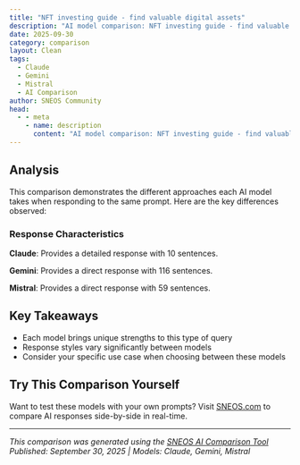 ```yaml
---
title: "NFT investing guide - find valuable digital assets"
description: "AI model comparison: NFT investing guide - find valuable digital assets..."
date: 2025-09-30
category: comparison
layout: Clean
tags:
  - Claude
  - Gemini
  - Mistral
  - AI Comparison
author: SNEOS Community
head:
  - - meta
    - name: description
      content: "AI model comparison: NFT investing guide - find valuable digital assets..."
---
```


<ChatComparison
  title="NFT investing guide - find valuable digital assets"
  prompt="NFT investing guide - find valuable digital assets"
  :responses='{"Claude": "# NFT Investing Guide: Navigating Digital Assets\n\n## Understanding NFT Fundamentals\n\n**What are NFTs?**\n- Non-Fungible Tokens are unique digital certificates of ownership\n- Built on blockchain technology (primarily Ethereum)\n- Represent ownership of digital or physical assets\n- Cannot be replicated or divided\n\n## Research Framework for Valuable NFTs\n\n### 1. **Project Fundamentals**\n- **Team credibility**: Research founders, developers, and advisors\n- **Roadmap clarity**: Well-defined future plans and milestones\n- **Use case**: Real utility beyond speculation\n- **Technology**: Strong blockchain infrastructure\n\n### 2. **Community \u0026 Social Metrics**\n- Discord/Twitter engagement levels\n- Holder distribution (avoid highly concentrated ownership)\n- Organic vs. paid promotion\n- Long-term community growth trends\n\n### 3. **Market Analysis**\n- **Floor price trends**: Lowest-priced items in collection\n- **Volume patterns**: Consistent trading activity\n- **Rarity distribution**: Understand trait scarcity\n- **Historical performance**: Price stability over time\n\n## Key Evaluation Criteria\n\n### **Artistic \u0026 Creative Value**\n- Originality and artistic merit\n- Cultural significance or movement\n- Artist reputation and track record\n- Visual appeal and uniqueness\n\n### **Utility \u0026 Functionality**\n- Gaming integration\n- Membership benefits\n- Staking rewards\n- Real-world perks\n\n### **Market Position**\n- Brand recognition\n- Celebrity endorsements\n- Partnership quality\n- Media coverage\n\n## Risk Management Strategies\n\n### **Portfolio Diversification**\n- Spread investments across different categories\n- Mix blue-chip and emerging projects\n- Consider various price ranges\n- Balance speculative and utility-focused NFTs\n\n### **Due Diligence Checklist**\n- Verify authenticity and provenance\n- Check smart contract security\n- Review licensing terms\n- Understand resale restrictions\n\n## Market Categories to Consider\n\n### **Established Categories**\n- **Profile Pictures (PFPs)**: CryptoPunks, Bored Ape Yacht Club\n- **Digital Art**: SuperRare, Foundation artists\n- **Gaming**: Axie Infinity, The Sandbox\n- **Metaverse Land**: Decentraland, Otherdeeds\n\n### **Emerging Opportunities**\n- Music NFTs and royalty shares\n- Sports memorabilia and moments\n- Virtual fashion and wearables\n- Utility tokens for services\n\n## Red Flags to Avoid\n\n- Anonymous teams with no track record\n- Promises of guaranteed returns\n- Excessive hype without substance\n- Poor smart contract auditing\n- Unusual licensing restrictions\n- Pump-and-dump social media patterns\n\n## Investment Strategies\n\n### **Conservative Approach**\n- Focus on established blue-chip collections\n- Prioritize utility over speculation\n- Longer holding periods\n- Smaller position sizes\n\n### **Growth Strategy**\n- Research emerging artists and projects\n- Early participation in promising launches\n- Active community engagement\n- Medium-term holding strategy\n\n## Technical Considerations\n\n### **Blockchain Selection**\n- **Ethereum**: Most established, highest liquidity\n- **Solana**: Lower fees, growing ecosystem\n- **Polygon**: Ethereum-compatible, cost-effective\n- **Others**: Consider newer chains carefully\n\n### **Storage \u0026 Security**\n- Use hardware wallets for valuable pieces\n- Understand gas fees and transaction costs\n- Keep private keys secure\n- Consider insurance options\n\n## Market Timing \u0026 Trends\n\n### **Market Cycle Awareness**\n- Bear markets often offer better entry points\n- Avoid FOMO during peak hype periods\n- Monitor overall crypto market sentiment\n- Watch for regulatory developments\n\n### **Trend Analysis**\n- Follow industry news and developments\n- Monitor social media sentiment\n- Track whale wallet movements\n- Watch cross-platform activity\n\n## Long-term Perspective\n\n**Value Drivers to Consider:**\n- Intellectual property development\n- Brand licensing opportunities\n- Cross-media expansion potential\n- Community-driven value creation\n- Real-world integration possibilities\n\n## Getting Started\n\n1. **Education First**: Learn blockchain basics and NFT mechanics\n2. **Start Small**: Begin with modest investments\n3. **Join Communities**: Engage with Discord servers and Twitter spaces\n4. **Use Reputable Platforms**: OpenSea, LooksRare, Magic Eden\n5. **Track Performance**: Monitor your investments regularly\n\n## Important Disclaimers\n\n- NFT markets are highly volatile and speculative\n- Past performance doesn\u0027t guarantee future results\n- Only invest what you can afford to lose completely", "Gemini": "Alright, let\u0027s dive into the world of NFT investing and how to find those potentially valuable digital assets. This is a high-risk, high-reward space, so always remember to do your own research and never invest more than you can afford to lose.\n\n**I. Understanding the NFT Landscape**\n\n* **What are NFTs?** Non-Fungible Tokens. They represent ownership of a unique digital item, such as:\n * **Art:** Digital artwork, illustrations, photographs.\n * **Collectibles:** Trading cards, virtual pets, avatars.\n * **Music:** Songs, albums, exclusive tracks.\n * **Virtual Land:** Parcels in metaverse environments.\n * **In-Game Items:** Weapons, skins, characters for video games.\n * **Utility NFTs:** NFTs that grant access to events, communities, or services.\n\n* **Blockchain Technology:** Most NFTs live on the Ethereum blockchain, but other blockchains like Solana, Tezos, Polygon, and Flow are also popular. Each blockchain has its own ecosystem, standards, and communities.\n\n* **Marketplaces:** Where NFTs are bought and sold. Popular marketplaces include:\n * **OpenSea:** The largest and most diverse marketplace.\n * **Magic Eden:** Popular for Solana-based NFTs.\n * **LooksRare:** Another Ethereum marketplace, often used for rewards and airdrops.\n * **Foundation:** Curated art platform.\n * **Rarible:** Community-focused platform.\n * **Nifty Gateway:** Known for high-end, curated drops.\n * **SuperRare:** Focuses on unique, single-edition digital art.\n * **Blur:** A marketplace built for professional NFT traders.\n\n* **Wallet Setup:** You need a digital wallet to store your NFTs and cryptocurrency (usually Ethereum or the blockchain\u0027s native coin). Popular wallets include:\n * **MetaMask:** A browser extension and mobile wallet.\n * **Coinbase Wallet:** From Coinbase exchange, easy to use.\n * **Trust Wallet:** Mobile wallet with built-in browser.\n * **Ledger \u0026 Trezor:** Hardware wallets for increased security (highly recommended for serious investors).\n\n**II. Research and Due Diligence: The Key to Finding Value**\n\n* **Project Fundamentals:**\n * **The Team:** Who are the creators? Are they experienced? Do they have a proven track record in art, tech, or business? Look for publicly available information about them (LinkedIn, Twitter, personal websites). Anonymity can be a red flag, but not always. Consider their past successes and failures.\n * **The Roadmap:** What are the project\u0027s goals and future plans? A clear and ambitious roadmap shows the team\u0027s commitment. Are they delivering on their promises? How often do they communicate with the community?\n * **The Utility:** What value does the NFT provide beyond being a digital collectible? Does it grant access to exclusive events, communities, or content? Does it have in-game functionality? Projects with tangible utility are often more sustainable.\n * **The Community:** A strong and engaged community is a positive sign. Are people actively discussing the project on Discord, Twitter, and other platforms? Is the community supportive and positive, or toxic and full of hype? Look for genuine engagement, not just bot-driven activity.\n\n* **Artistic Value:**\n * **Aesthetics:** Do you like the artwork? Is it visually appealing? Art is subjective, but consider the quality of the art, the originality of the style, and the overall artistic merit.\n * **Rarity:** Rarity refers to the scarcity of certain traits or attributes within a collection. Rarer traits can increase the value of an NFT. Use rarity tools (like Rarity Sniper or Trait Sniper) to analyze the rarity of individual NFTs. However, remember that rarity alone doesn\u0027t guarantee value.\n * **Uniqueness:** Does the art stand out? Is it derivative of other projects? Originality is a major plus.\n\n* **Market Analysis:**\n * **Floor Price:** The lowest price at which an NFT in a collection is currently listed. Track the floor price over time to identify trends and potential entry points.\n * **Trading Volume:** The amount of NFT trading activity within a collection. Higher trading volume generally indicates greater interest and liquidity.\n * **Market Cap:** The total value of all NFTs in a collection (floor price x number of NFTs). A higher market cap can indicate a more established and stable project.\n * **Historical Data:** Look at the project\u0027s past performance. Has it experienced significant price fluctuations? What events or announcements caused those fluctuations? Use tools like CryptoSlam to track sales data.\n * **Comparable Projects:** Research similar NFT projects in the market. How do they compare in terms of price, utility, and community?\n\n* **Red Flags:**\n * **Unrealistic Promises:** Be wary of projects that promise guaranteed profits or unrealistic returns.\n * **Lack of Transparency:** If the team is anonymous and provides little information about the project, it\u0027s a major red flag.\n * **Shilling and Hype:** Excessive marketing and hype can be a sign of a pump-and-dump scheme.\n * **Copycat Projects:** Avoid projects that are blatant copies of successful NFTs.\n * **Rug Pull Potential:** A \u0022rug pull\u0022 is a scam where the project creators abandon the project and disappear with the funds. Look for warning signs like sudden price drops, lack of communication, and suspicious activity.\n * **Low Liquidity:** If the trading volume is very low, it may be difficult to sell your NFT later on.\n\n**III. Investment Strategies**\n\n* **Minting (Primary Market):** Buying an NFT directly from the creator during the initial launch. This can be a lower-cost entry point, but it also carries more risk. You need to be quick and prepared for potential gas wars (high transaction fees on Ethereum).\n* **Trading (Secondary Market):** Buying and selling NFTs on marketplaces like OpenSea. This allows you to choose from a wider selection of NFTs, but you\u0027ll typically pay a higher price.\n* **Long-Term Holding:** Investing in NFTs that you believe will appreciate in value over time. This requires patience and a strong conviction in the project.\n* **Flipping:** Buying NFTs with the intention of quickly reselling them for a profit. This is a higher-risk strategy that requires careful market analysis and timing.\n* **Diversification:** Don\u0027t put all your eggs in one basket. Spread your investments across different NFT projects and asset classes.\n* **Dollar-Cost Averaging (DCA):** Investing a fixed amount of money at regular intervals, regardless of the price. This can help to reduce risk and smooth out price fluctuations.\n\n**IV. Tools and Resources**\n\n* **NFT Rarity Tools:** Rarity Sniper, Trait Sniper, HowRare.is\n* **NFT Analytics:** CryptoSlam, Nansen, Dune Analytics, NFTGO\n* **Social Media:** Twitter (follow NFT influencers and projects), Discord (join project communities), Reddit (r/NFT)\n* **NFT News and Blogs:** Decrypt, Cointelegraph, The Block, NFT Now\n\n**V. Important Considerations**\n\n* **Gas Fees:** Ethereum gas fees can be very high, especially during peak times. Consider using alternative blockchains with lower fees.\n* **Security:** Protect your wallet with a strong password and enable two-factor authentication. Be wary of phishing scams and never share your private keys. Use a hardware wallet for long-term storage.\n* **Taxes:** NFTs are subject to capital gains taxes. Consult with a tax professional to understand your tax obligations.\n* **Volatility:** The NFT market is extremely volatile. Prices can fluctuate dramatically, and you could lose money.\n* **Regulation:** The NFT market is still relatively unregulated. There is a risk that new regulations could impact the value of your NFTs.\n\n**VI. Key Takeaways**\n\n* **Do Your Research:** Thorough research is essential before investing in any NFT project.\n* **Understand the Risks:** The NFT market is highly volatile and speculative.\n* **Invest Responsibly:** Never invest more than you can afford to lose.\n* **Focus on Fundamentals:** Look for projects with strong teams, clear roadmaps, and real utility.\n* **Engage with the Community:** A strong community is a positive sign.\n* **Stay Informed:** Keep up with the latest news and trends in the NFT market.\n* **Be Patient:** Long-term investing requires patience and discipline.\n* **Secure Your Assets:** Protect your wallet with a strong password and enable two-factor authentication.\n\n**Disclaimer:** I am an AI chatbot and cannot provide financial advice. This guide is for informational purposes only and should not be considered investment advice. Always do your own research and consult with a qualified financial advisor before making any investment decisions. Good luck and happy hunting!\n", "Mistral": "Investing in Non-Fungible Tokens (NFTs) can be an exciting and potentially lucrative venture, but it also comes with its own set of risks and challenges. Here\u2019s a comprehensive guide to help you find valuable digital assets in the NFT space:\n\n### 1. Understand the Basics\n- **What is an NFT?** An NFT is a unique digital asset stored on a blockchain. Unlike cryptocurrencies, NFTs are non-fungible, meaning each one is unique and cannot be exchanged on a one-to-one basis.\n- **Blockchain Technology:** NFTs are typically built on blockchains like Ethereum, Binance Smart Chain, and others. Understanding the underlying technology is crucial.\n\n### 2. Research the Market\n- **Marketplaces:** Familiarize yourself with popular NFT marketplaces such as OpenSea, Rarible, SuperRare, and Foundation. Each platform has its own strengths and weaknesses.\n- **Trends:** Stay updated on the latest trends and popular collections. Websites like DappRadar and NonFungible can provide valuable insights.\n\n### 3. Evaluate the Asset\n- **Rarity and Scarcity:** The rarer an NFT, the more valuable it tends to be. Look for limited editions or unique pieces.\n- **Creator Reputation:** The reputation of the artist or creator can significantly impact the value of the NFT. Well-known artists or brands often command higher prices.\n- **Utility:** Some NFTs offer additional benefits, such as access to exclusive events, memberships, or in-game items. These can add to their value.\n- **Historical Performance:** Check the past performance of similar NFTs or collections. This can give you an idea of potential future value.\n\n### 4. Due Diligence\n- **Authenticity:** Verify the authenticity of the NFT. Ensure it is created by the claimed artist and is not a copy or scam.\n- **Smart Contracts:** Review the smart contract associated with the NFT. This can help you understand the terms and conditions, including any royalties or fees.\n- **Community and Engagement:** Look at the community engagement around the NFT. Active and passionate communities can drive up the value.\n\n### 5. Financial Considerations\n- **Budget:** Set a budget for your NFT investments. Be prepared for the possibility of losing your investment.\n- **Gas Fees:** Be aware of the transaction fees (gas fees) associated with buying and selling NFTs, especially on the Ethereum blockchain.\n- **Storage:** Ensure you have a secure wallet to store your NFTs. Popular options include MetaMask, Trust Wallet, and hardware wallets like Ledger.\n\n### 6. Legal and Regulatory Considerations\n- **Ownership Rights:** Understand the ownership rights associated with the NFT. Some NFTs grant full ownership, while others may have restrictions.\n- **Regulations:** Be aware of the legal and regulatory environment in your jurisdiction. NFTs are a relatively new asset class, and regulations are still evolving.\n\n### 7. Diversification\n- **Portfolio Diversification:** Don\u2019t put all your eggs in one basket. Diversify your NFT investments across different types of assets, creators, and platforms.\n- **Risk Management:** Have a risk management strategy in place. Consider setting stop-loss limits and regularly reviewing your portfolio.\n\n### 8. Stay Informed\n- **News and Updates:** Follow industry news and updates. Websites like CoinDesk, CoinTelegraph, and NFT-specific blogs can keep you informed.\n- **Community Engagement:** Join NFT communities on platforms like Discord, Twitter, and Reddit. Engaging with the community can provide valuable insights and opportunities.\n\n### 9. Long-Term vs. Short-Term\n- **Long-Term Investing:** If you believe in the long-term potential of an NFT, consider holding it for an extended period.\n- **Short-Term Trading:** If you\u2019re looking for quick gains, be prepared for the volatility and risks associated with short-term trading.\n\n### 10. Ethical Considerations\n- **Environmental Impact:** Be aware of the environmental impact of blockchain technology. Some blockchains, like Ethereum, are working on becoming more energy-efficient.\n- **Ethical Practices:** Support creators and projects that align with your values and ethical standards.\n\n### Conclusion\nInvesting in NFTs can be a rewarding experience, but it requires careful research, due diligence, and a clear understanding of the risks involved. By following this guide, you can increase your chances of finding valuable digital assets and making informed investment decisions."}' 
  published-date="22:46"
/>

## Analysis

This comparison demonstrates the different approaches each AI model takes when responding to the same prompt. Here are the key differences observed:

### Response Characteristics

**Claude**: Provides a detailed response with 10 sentences. 

**Gemini**: Provides a direct response with 116 sentences. 

**Mistral**: Provides a direct response with 59 sentences. 

## Key Takeaways

- Each model brings unique strengths to this type of query
- Response styles vary significantly between models
- Consider your specific use case when choosing between these models

## Try This Comparison Yourself

Want to test these models with your own prompts? Visit [SNEOS.com](https://sneos.com) to compare AI responses side-by-side in real-time.

---

*This comparison was generated using the [SNEOS AI Comparison Tool](https://sneos.com)*
*Published: September 30, 2025 | Models: Claude, Gemini, Mistral*
